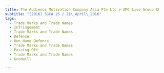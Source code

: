 ```yaml
---
title: The Audience Motivation Company Asia Pte Ltd v AMC Live Group China (S) Pte Ltd 
subtitle: "[2016] SGCA 25 / 21\_April\_2016"
tags:
  - Trade Marks and Trade Names
  - Infringement
  - Trade Marks and Trade Names
  - Defence
  - Own Name Defence
  - Trade Marks and Trade Names
  - Passing Off
  - Trade Marks and Trade Names
  - Goodwill

---
```



